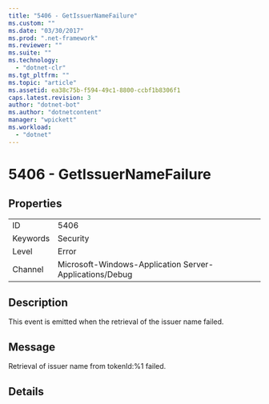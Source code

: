 ```yaml
---
title: "5406 - GetIssuerNameFailure"
ms.custom: ""
ms.date: "03/30/2017"
ms.prod: ".net-framework"
ms.reviewer: ""
ms.suite: ""
ms.technology: 
  - "dotnet-clr"
ms.tgt_pltfrm: ""
ms.topic: "article"
ms.assetid: ea38c75b-f594-49c1-8800-ccbf1b8306f1
caps.latest.revision: 3
author: "dotnet-bot"
ms.author: "dotnetcontent"
manager: "wpickett"
ms.workload: 
  - "dotnet"
---
```

# 5406 - GetIssuerNameFailure
## Properties  
  
|||  
|-|-|  
|ID|5406|  
|Keywords|Security|  
|Level|Error|  
|Channel|Microsoft-Windows-Application Server-Applications/Debug|  
  
## Description  
 This event is emitted when the retrieval of the issuer name failed.  
  
## Message  
 Retrieval of issuer name from tokenId:%1 failed.  
  
## Details
